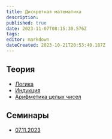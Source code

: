 ```yaml
---
title: Дискретная математика
description: 
published: true
date: 2023-11-07T08:15:30.576Z
tags: 
editor: markdown
dateCreated: 2023-10-21T20:53:40.187Z
---
```


## Теория

-   [Логика](/discrete-math/logics)
-   [Индукция](/discrete-math/induction)
-   [Арифметика целых чисел](/discrete-math/integer-arithmetic)

## Семинары
- [07.11.2023](/discrete-math/sem-07-11-2023)